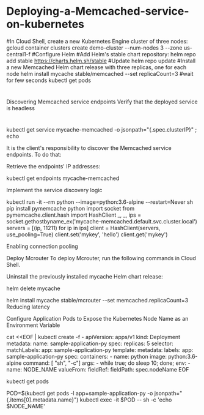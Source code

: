 # Deploying-a-Memcached-service-on-kubernetes
#In Cloud Shell, create a new Kubernetes Engine cluster of three nodes:
gcloud container clusters create demo-cluster --num-nodes 3 --zone us-central1-f
#Configure Helm
#Add Helm's stable chart repository:
helm repo add stable https://charts.helm.sh/stable
#Update
helm repo update
#Install a new Memcached Helm chart release with three replicas, one for each node
helm install mycache stable/memcached --set replicaCount=3
#wait for few seconds
kubectl get pods
#
Discovering Memcached service endpoints
Verify that the deployed service is headless
#

kubectl get service mycache-memcached -o jsonpath="{.spec.clusterIP}" ; echo

It is the client's responsibility to discover the Memcached service endpoints. To do that:

Retrieve the endpoints' IP addresses:

kubectl get endpoints mycache-memcached

Implement the service discovery logic

kubectl run -it --rm python --image=python:3.6-alpine --restart=Never sh
pip install pymemcache
python
import socket
from pymemcache.client.hash import HashClient
_, _, ips = socket.gethostbyname_ex('mycache-memcached.default.svc.cluster.local')
servers = [(ip, 11211) for ip in ips]
client = HashClient(servers, use_pooling=True)
client.set('mykey', 'hello')
client.get('mykey')

Enabling connection pooling

Deploy Mcrouter
To deploy Mcrouter, run the following commands in Cloud Shell.

Uninstall the previously installed mycache Helm chart release:

helm delete mycache

helm install mycache stable/mcrouter --set memcached.replicaCount=3
Reducing latency

Configure Application Pods to Expose the Kubernetes Node Name as an Environment Variable

cat <<EOF | kubectl create -f -
apiVersion: apps/v1
kind: Deployment
metadata:
  name: sample-application-py
spec:
  replicas: 5
  selector:
    matchLabels:
      app: sample-application-py
  template:
    metadata:
      labels:
        app: sample-application-py
    spec:
      containers:
        - name: python
          image: python:3.6-alpine
          command: [ "sh", "-c"]
          args:
          - while true; do sleep 10; done;
          env:
            - name: NODE_NAME
              valueFrom:
                fieldRef:
                  fieldPath: spec.nodeName
EOF

kubectl get pods






POD=$(kubectl get pods -l app=sample-application-py -o jsonpath="{.items[0].metadata.name}")
kubectl exec -it $POD -- sh -c 'echo $NODE_NAME'
